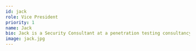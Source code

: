 ```yaml
---
id: jack
role: Vice President
priority: 1
name: Jack
bio: Jack is a Security Consultant at a penetration testing consultancy. Currently he largely focuses on web, APIs and infrastructure, while working on getting into red teaming.
image: jack.jpg
---
```

